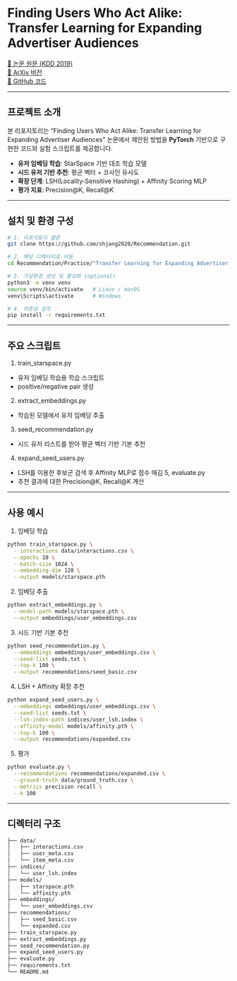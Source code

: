 # Finding Users Who Act Alike: Transfer Learning for Expanding Advertiser Audiences

[📄 논문 원문 (KDD 2019)](https://dl.acm.org/doi/10.1145/3292500.3330742)  
[📖 ArXiv 버전](https://arxiv.org/abs/1903.01625)  
[🔗 GitHub 코드](https://github.com/shjang2020/Recommendation/tree/master/Practice/Transfer%20Learning%20for%20Expanding%20Advertiser%20Audiences)

---

## 프로젝트 소개

본 리포지토리는 “Finding Users Who Act Alike: Transfer Learning for Expanding Advertiser Audiences” 논문에서 제안된 방법을 **PyTorch** 기반으로 구현한 코드와 실험 스크립트를 제공합니다.  
- **유저 임베딩 학습**: StarSpace 기반 대조 학습 모델  
- **시드 유저 기반 추천**: 평균 벡터 + 코사인 유사도  
- **확장 단계**: LSH(Locality‐Sensitive Hashing) + Affinity Scoring MLP  
- **평가 지표**: Precision@K, Recall@K

---

## 설치 및 환경 구성

```bash
# 1. 리포지토리 클론
git clone https://github.com/shjang2020/Recommendation.git

# 2. 해당 디렉터리로 이동
cd Recommendation/Practice/"Transfer Learning for Expanding Advertiser Audiences"

# 3. 가상환경 생성 및 활성화 (optional)
python3 -m venv venv
source venv/bin/activate   # Linux / macOS
venv\Scripts\activate      # Windows

# 4. 의존성 설치
pip install -r requirements.txt
```
---

## 주요 스크립트
1. train_starspace.py
- 유저 임베딩 학습용 학습 스크립트
- positive/negative pair 생성
2. extract_embeddings.py
- 학습된 모델에서 유저 임베딩 추출
3. seed_recommendation.py
- 시드 유저 리스트를 받아 평균 벡터 기반 기본 추천
4. expand_seed_users.py
- LSH를 이용한 후보군 검색 후 Affinity MLP로 점수 매김
5, evaluate.py
- 추천 결과에 대한 Precision@K, Recall@K 계산

---

## 사용 예시
1) 임베딩 학습
```bash
python train_starspace.py \
  --interactions data/interactions.csv \
  --epochs 10 \
  --batch-size 1024 \
  --embedding-dim 128 \
  --output models/starspace.pth
```
2) 임베딩 추출
```bash
python extract_embeddings.py \
  --model-path models/starspace.pth \
  --output embeddings/user_embeddings.csv
```
3) 시드 기반 기본 추천
```bash
python seed_recommendation.py \
  --embeddings embeddings/user_embeddings.csv \
  --seed-list seeds.txt \
  --top-k 100 \
  --output recommendations/seed_basic.csv
```
4) LSH + Affinity 확장 추천
```bash
python expand_seed_users.py \
  --embeddings embeddings/user_embeddings.csv \
  --seed-list seeds.txt \
  --lsh-index-path indices/user_lsh.index \
  --affinity-model models/affinity.pth \
  --top-k 100 \
  --output recommendations/expanded.csv
```
5) 평가
```bash
python evaluate.py \
  --recommendations recommendations/expanded.csv \
  --ground-truth data/ground_truth.csv \
  --metrics precision recall \
  --k 100
```
---
## 디렉터리 구조
```bash
├── data/
│   ├── interactions.csv
│   ├── user_meta.csv
│   └── item_meta.csv
├── indices/
│   └── user_lsh.index
├── models/
│   ├── starspace.pth
│   └── affinity.pth
├── embeddings/
│   └── user_embeddings.csv
├── recommendations/
│   ├── seed_basic.csv
│   └── expanded.csv
├── train_starspace.py
├── extract_embeddings.py
├── seed_recommendation.py
├── expand_seed_users.py
├── evaluate.py
├── requirements.txt
└── README.md
```
